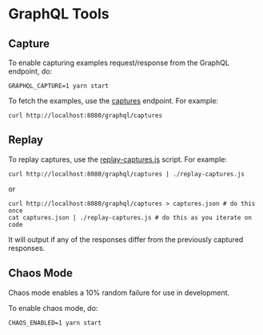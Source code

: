 # GraphQL Tools

## Capture

To enable capturing examples request/response from the GraphQL endpoint,
do:

    GRAPHQL_CAPTURE=1 yarn start

To fetch the examples, use the
[captures](http://localhost:8080/graphql/captures) endpoint. For example:

    curl http://localhost:8080/graphql/captures

## Replay

To replay captures, use the [replay-captures.js](./replay-captures.js)
script. For example:

    curl http://localhost:8080/graphql/captures | ./replay-captures.js

or

    curl http://localhost:8080/graphql/captures > captures.json # do this once
    cat captures.json | ./replay-captures.js # do this as you iterate on code

It will output if any of the responses differ from the previously captured
responses.

## Chaos Mode

Chaos mode enables a 10% random failure for use in development.

To enable chaos mode, do:

    CHAOS_ENABLED=1 yarn start
